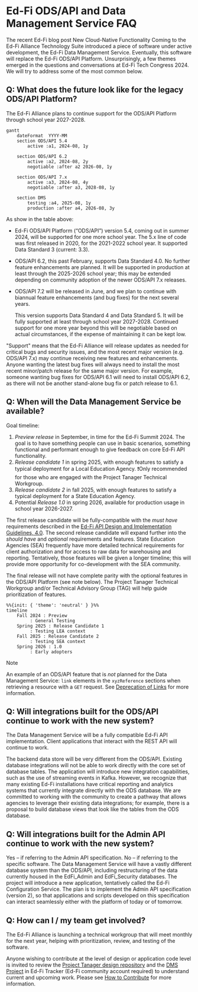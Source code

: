 # Ed-Fi ODS/API and Data Management Service FAQ

The recent Ed-Fi blog post New Cloud-Native Functionality Coming to the Ed-Fi
Alliance Technology Suite introduced a piece of software under active
development, the Ed-Fi Data Management Service. Eventually, this software will
replace the Ed-Fi ODS/API Platform. Unsurprisingly, a few themes emerged in the
questions and conversations at Ed-Fi Tech Congress 2024. We will try to address
some of the most common below.

## Q: What does the future look like for the legacy ODS/API Platform?

The Ed-Fi Alliance plans to continue support for the ODS/API Platform through school year 2027-2028.

```mermaid
gantt
    dateFormat  YYYY-MM
    section ODS/API 5.4
        active :a1, 2024-08, 1y

    section ODS/API 6.2
        active :a2, 2024-08, 2y
        negotiable :after a2 2026-08, 1y

    section ODS/API 7.x
        active :a3, 2024-08, 4y
        negotiable :after a3, 2028-08, 1y

    section DMS
        testing :a4, 2025-08, 1y
        production :after a4, 2026-08, 3y
```

As show in the table above:

* Ed-Fi ODS/API Platform (“ODS/API”) version 5.4, coming out in summer 2024,
  will be supported for one more school year. The 5.x line of code was first
  released in 2020, for the 2021-2022 school year. It supported Data Standard 3
  (current: 3.3).
* ODS/API 6.2, this past February, supports Data Standard 4.0. No further
  feature enhancements are planned. It will be supported in production at least
  through the 2025-2026 school year; this may be extended depending on community
  adoption of the newer ODS/API 7.x releases.
* ODS/API 7.2 will be released in June, and we plan to continue with biannual
  feature enhancements (and bug fixes) for the next several years.

  This version supports Data Standard 4 and Data Standard 5. It will be fully
  supported at least through school year 2027-2028. Continued support for one
  more year beyond this will be negotiable based on actual circumstances, if the
  expense of maintaining it can be kept low.

"Support" means that the Ed-Fi Alliance will release updates as needed for
critical bugs and security issues, and the most recent major version (e.g.
ODS/API 7.x) may continue receiving new features and enhancements. Anyone
wanting the latest bug fixes will always need to install the most recent
minor/patch release for the same major version. For example, someone wanting bug
fixes for ODS/API 6.1 will need to install ODS/API 6.2, as there will not be
another stand-alone bug fix or patch release to 6.1.

## Q: When will the Data Management Service be available?

Goal timeline:

1. _Preview release_ in September, in time for the Ed-Fi Summit 2024. The goal is
   to have something people can use in basic scenarios, something functional and
   performant enough to give feedback on core Ed-Fi API functionality.
2. _Release candidate 1_ in spring 2025, with enough features to satisfy a typical
   deployment for a Local Education Agency. :exclamation:Only recommended for
   those who are engaged with the Project Tanager Technical Workgroup.
3. _Release candidate 2_ in fall 2025, with enough features to satisfy a typical
   deployment for a State Education Agency.
4. Potential _Release 1.0_ in spring 2026, available for production usage in
   school year 2026-2027.

The first release candidate will be fully-compatible with the _must have_
requirements described in the [Ed-Fi API Design and Implementation Guidelines,
4.0](https://edfi.atlassian.net/wiki/spaces/EFAPIGUIDE/pages/144867329/Ed-Fi+API+Design+and+Implementation+Guidelines).
The second release candidate will expand further into the _should have_ and
_optional_ requirements and features. State Education Agencies (SEA) frequently
have more detailed technical requirements for client authorization and for
access to raw data for warehousing and reporting. Tentatively, those features
will be given a longer timeline; this will provide more opportunity for
co-development with the SEA community.

The final release will not have complete parity with the optional features in
the ODS/API Platform (see note below). The Project Tanager Technical Workgroup
and/or Technical Advisory Group (TAG) will help guide prioritization of
features.

```mermaid
%%{init: { 'theme': 'neutral' } }%%
timeline
    Fall 2024 : Preview
         : General Testing
    Spring 2025 : Release Candidate 1
         : Testing LEA context
    Fall 2025 : Release Candidate 2
         : Testing SEA context
    Spring 2026 : 1.0
         : Early adopters
```

> [!NOTE]
> An example of an ODS/API feature that is _not_ planned for the Data Management
> Service: `link` elements in the `xyzReference` sections when retrieving a
> resource with a `GET` request. See [Deprecation of
> Links](https://edfi.atlassian.net/wiki/spaces/EFAPIGUIDE/pages/133791871/GET+Requests#Deprecation-of-Links)
> for more information.

## Q: Will integrations built for the ODS/API continue to work with the new system?

The Data Management Service will be a fully compatible Ed-Fi API implementation.
Client applications that interact with the REST API will continue to work.

The backend data store will be very different from the ODS/API. Existing
database integrations will not be able to work directly with the core set of
database tables. The application will introduce new integration capabilities,
such as the use of streaming events in Kafka. However, we recognize that many
existing Ed-Fi installations have critical reporting and analytics systems that
currently integrate directly with the ODS database. We are committed to working
with the community to create a pathway that allows agencies to leverage their
existing data integrations; for example, there is a proposal to build database
views that look like the tables from the ODS database.

## Q: Will integrations built for the Admin API continue to work with the new system?

Yes – if referring to the Admin API specification. No – if referring to the
specific software. The Data Management Service will have a vastly different
database system than the ODS/API, including restructuring of the data currently
housed in the EdFi_Admin and EdFi_Security databases. The project will introduce
a new application, tentatively called the Ed-Fi Configuration Service. The plan
is to implement the Admin API specification (version 2), so that applications
and scripts developed on this specification can interact seamlessly either with
the platform of today or of tomorrow.

## Q: How can I / my team get involved?

The Ed-Fi Alliance is launching a technical workgroup that will meet monthly for
the next year, helping with prioritization, review, and testing of the software.

Anyone wishing to contribute at the level of design or application code level is
invited to review the [Project Tanager design repository](./) and the [DMS
Project](https://tracker.ed-fi.org/secure/RapidBoard.jspa?rapidView=261&view=planning&issueLimit=100)
in Ed-Fi Tracker (Ed-Fi community account required) to understand current and
upcoming work. Please see [How to Contribute](./CONTRIBUTING.md) for more
information.
